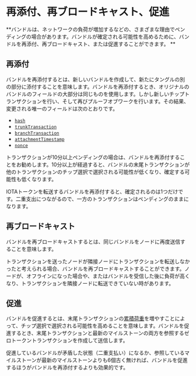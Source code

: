# 再添付、再ブロードキャスト、促進
<!-- # Reattach, rebroadcast, and promote -->

**バンドルは、ネットワークの負荷が増加するなどの、さまざまな理由でペンディングの場合があります。バンドルが確定される可能性を高めるために、バンドルを再添付、再ブロードキャスト、または促進することができます。 **
<!-- **A bundle may be pending for many reasons such as an increased load on the network. To increase the chances of a bundle being confirmed, you can reattach, rebroadcast, or promote a bundle** -->

## 再添付
<!-- ## Reattach -->

バンドルを再添付するとは、新しいバンドルを作成して、新たにタングルの別の部分に添付することを意味します。バンドルを再添付するとき、オリジナルのバンドルのフィールドの大部分は同じものを使用します。しかし新しいチップトランザクションを行い、そして再びプルーフオブワークを行います。その結果、変更される唯一のフィールドは次のとおりです。
<!-- To reattach a bundle means to create a new one and attach it to a different part of the Tangle. When you reattach a bundle, you keep most of the original bundle's fields the same, but you request new tip transactions, and do the proof of work again. As a result, the only fields that change are the following: -->

* [`hash`](../references/structure-of-a-transaction.md)
* [`trunkTransaction`](../references/structure-of-a-transaction.md)
* [`branchTransaction`](../references/structure-of-a-transaction.md)
* [`attachmentTimestamp`](../references/structure-of-a-transaction.md)
* [`nonce`](../references/structure-of-a-transaction.md)

トランザクションが10分以上ペンディングの場合は、バンドルを再添付することをお勧めします。10分以上が経過すると、バンドルの末尾トランザクションが他のトランザクションのチップ選択で選択される可能性が低くなり、確定する可能性も低くなります。
<!-- You may want to reattach a bundle if its transactions have been pending for more than ten minutes. After this time, the tail transaction in the pending bundle is unlikely to be selected during tip selection, which makes it unlikely to be confirmed. -->

IOTAトークンを転送するバンドルを再添付すると、確定されるのは1つだけです。二重支出につながるので、一方のトランザクションはペンディングのままになります。
<!-- When you reattach a bundle that transfers IOTA tokens, only one will ever be confirmed. The others will remain pending because they will lead to double-spends. -->

## 再ブロードキャスト
<!-- ## Rebroadcast -->

バンドルを再ブロードキャストするとは、同じバンドルをノードに再度送信することを意味します。
<!-- To rebroadcast a bundle means to send the same bundle to a node again. -->

トランザクションを送ったノードが隣接ノードにトランザクションを転送しなかったと考えられる場合、バンドルを再ブロードキャストすることができます。ノードが、オフラインになった場合や、またはバンドルを受信した後に負荷が高くなり、トランザクションを隣接ノードに転送できていない時があります。
<!-- You may want to rebroadcast a bundle if you think that the node you sent it to didn't forward the transactions to its neighbors. Nodes might not forward transactions to neighbors if they either go offline or are under heavy load after receiving a bundle. -->

## 促進
<!-- ## Promote -->

バンドルを促進するとは、末尾トランザクションの[累積荷重](root://the-tangle/0.1/concepts/tip-selection.md)を増やすことによって、チップ選択で選択される可能性を高めることを意味します。バンドルを促進するとき、末尾トランザクションと最新のマイルストーンの両方を参照するゼロトークントランザクションを作成して送信します。
<!-- To promote a bundle means to increases its chances of being selected during tip selection by increasing the [cumulative weight](root://the-tangle/0.1/concepts/tip-selection.md) of its tail transaction. When you promote a bundle, you create and send a zero-value transaction that references both its tail transaction and the latest milestone. -->

促進しているバンドルが矛盾した状態（二重支払い）になるか、参照しているマイルストーンが最新のマイルストーンよりも6個古く無ければ、バンドルを促進するほうがバンドルを再添付するよりも効果的です。
<!-- Promoting a bundle is often more effective than reattaching a bundle, unless the bundle you're promoting leads to an inconsistent state (double-spend) or is older than the last six milestones. -->
